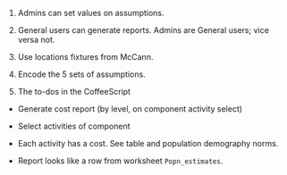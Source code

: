 1.  Admins can set values on assumptions.

2.  General users can generate reports. Admins are General users; vice versa not.

3.  Use locations fixtures from McCann.

4.  Encode the 5 sets of assumptions.

5.  The to-dos in the CoffeeScript

- Generate cost report (by level, on component activity select)

- Select activities of component

- Each activity has a cost. See table and population demography norms.

- Report looks like a row from worksheet `Popn_estimates`.
